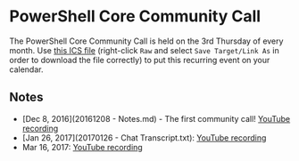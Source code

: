 # PowerShell Core Community Call

The PowerShell Core Community Call is held on the 3rd Thursday of every month.
Use [this ICS file](RecurringCommunityCall.ics) (right-click `Raw` and select `Save Target/Link As` in order to download the file correctly) to put this recurring event on your calendar.

## Notes

* [Dec 8, 2016](20161208 - Notes.md) - The first community call!  [YouTube recording](https://www.youtube.com/watch?v=N_i0He9jauY)
* [Jan 26, 2017](20170126 - Chat Transcript.txt): [YouTube recording](https://www.youtube.com/watch?v=j7g5UbVFYqQ)
* Mar 16, 2017: [YouTube recording](https://www.youtube.com/watch?v=tkBiVxd7l2I)
